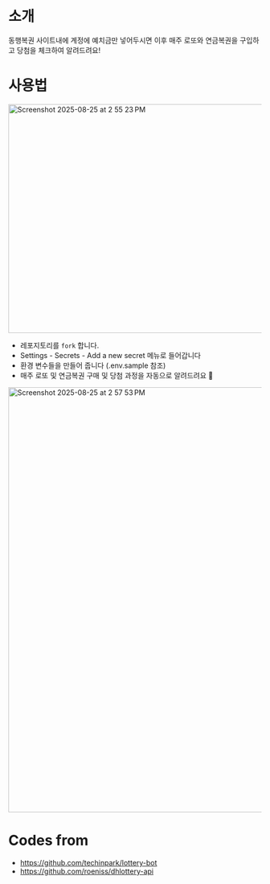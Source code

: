 # 소개 

동행복권 사이트내에 계정에 예치금만 넣어두시면 이후 매주 로또와 연금복권을 구입하고 당첨을 체크하여 알려드려요!  

# 사용법 

<img width="820" height="456" alt="Screenshot 2025-08-25 at 2 55 23 PM" src="https://github.com/user-attachments/assets/8e02f94b-448d-41b5-921e-12c0584c0281" />

- 레포지토리를 `fork`  합니다. 
- Settings - Secrets - Add a new secret 메뉴로 들어갑니다
- 환경 변수들을 만들어 줍니다 (.env.sample 참조) 
- 매주 로또 및 연금복권 구매 및 당첨 과정을 자동으로 알려드려요 🎉

<img width="1248" height="847" alt="Screenshot 2025-08-25 at 2 57 53 PM" src="https://github.com/user-attachments/assets/72c5263c-3319-4caa-9bf1-902569f2478d" />

# Codes from 
- https://github.com/techinpark/lottery-bot
- https://github.com/roeniss/dhlottery-api


